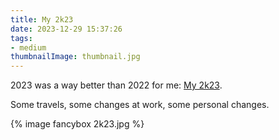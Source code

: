 ```yaml
---
title: My 2k23
date: 2023-12-29 15:37:26
tags:
- medium
thumbnailImage: thumbnail.jpg
---
```


2023 was a way better than 2022 for me: [My 2k23](https://sacret.medium.com/мой-2k23-f88ba4024f79).
<!-- more -->
Some travels, some changes at work, some personal changes.

{% image fancybox 2k23.jpg %}

